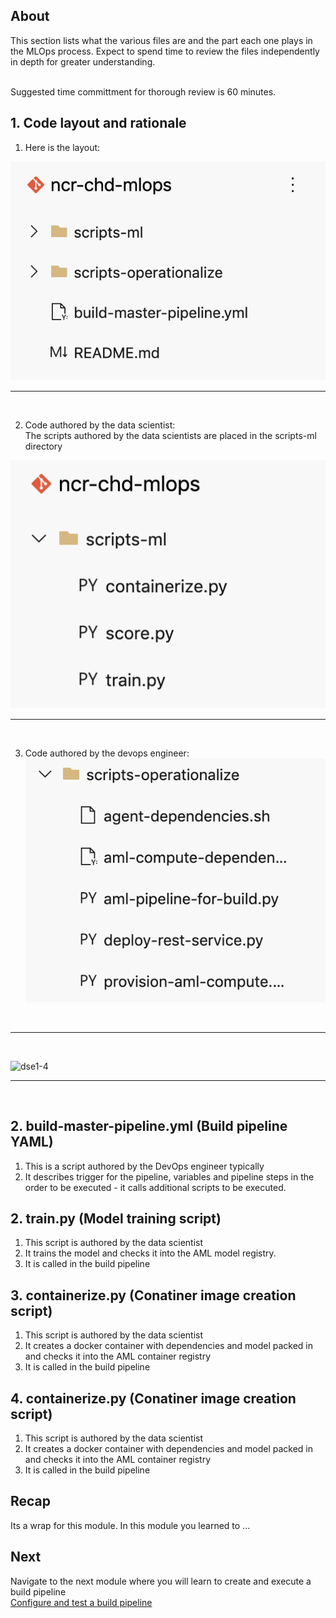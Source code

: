 ## About
This section lists what the various files are and the part each one plays in the MLOps process.  Expect to spend time to review the files independently in depth for greater understanding.

<br>
Suggested time committment for thorough review is 60 minutes.

## 1.  Code layout and rationale

1.  Here is the layout:<br>

![dse1-1](../images/0001-code-01.png)
<br>
<hr>
<br>

2. Code authored by the data scientist:<br>
The scripts authored by the data scientists are placed in the scripts-ml directory

![dse1-2](../images/0001-code-02.png)
<br>
<hr>
<br>

3.  Code authored by the devops engineer:<br>
![dse1-3](../images/0001-code-03.png)
<br>
<hr>
<br>

![dse1-4](../images/0001-code-04.png)
<br>
<hr>
<br>

## 2.  build-master-pipeline.yml (Build pipeline YAML)
1.  This is a script authored by the DevOps engineer typically<br>
2.  It describes trigger for the pipeline, variables and pipeline steps in the order to be executed - it calls additional scripts to be executed. 

## 2.  train.py (Model training script)
1.  This script is authored by the data scientist
2.  It trains the model and checks it into the AML model registry. 
3.  It is called in the build pipeline

## 3.  containerize.py (Conatiner image creation script)
1.  This script is authored by the data scientist
2.  It creates a docker container with dependencies and model packed in and checks it into the AML container registry
3.  It is called in the build pipeline

## 4.  containerize.py (Conatiner image creation script)
1.  This script is authored by the data scientist
2.  It creates a docker container with dependencies and model packed in and checks it into the AML container registry
3.  It is called in the build pipeline

## Recap
Its a wrap for this module.  In this module you learned to ...

## Next
Navigate to the next module where you will learn to create and execute a build pipeline
<br>
[Configure and test a build pipeline](https://github.com/anagha-microsoft/ncr-mlops-hol/blob/master/lab-guide/10-Configure-Build-Pipeline.md)



